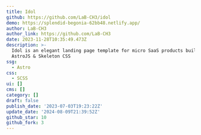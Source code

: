 ```yaml
---
title: Idol
github: https://github.com/LaB-CH3/idol
demo: https://splendid-begonia-62bb48.netlify.app/
author: LaB-CH3
author_link: https://github.com/LaB-CH3
date: 2023-11-28T10:35:49.473Z
description: >-
  Idol is an elegant landing page template for micro SaaS products built with
  AstroJS & Skeleton CSS
ssg:
  - Astro
css:
  - SCSS
ui: []
cms: []
category: []
draft: false
publish_date: '2023-07-03T19:23:22Z'
update_date: '2024-08-09T21:39:52Z'
github_star: 10
github_fork: 3
---
```


